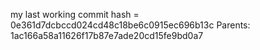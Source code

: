 my last working commit hash = 0e361d7dcbccd024cd48c18be6c0915ec696b13c
Parents: 1ac166a58a11626f17b87e7ade20cd15fe9bd0a7
